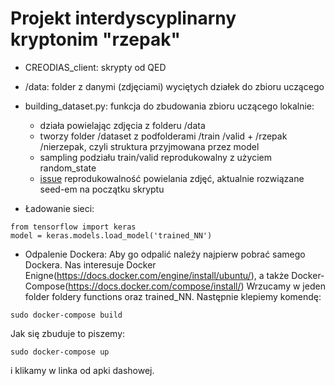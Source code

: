 # Projekt interdyscyplinarny kryptonim "rzepak"

- CREODIAS_client: skrypty od QED
- /data: folder z danymi (zdjęciami) wyciętych działek do zbioru uczącego
- building_dataset.py: funkcja do zbudowania zbioru uczącego lokalnie:
    
    - działa powielając zdjęcia z folderu /data
    - tworzy folder /dataset z podfolderami /train /valid + /rzepak /nierzepak, czyli struktura przyjmowana przez model
    - sampling podziału train/valid reprodukowalny z użyciem random_state
    - [issue](https://github.com/Winkielek/projekt_interdyscyplinarny_arimr/issues/3#issue-759278752) reprodukowalność powielania zdjęć, aktualnie rozwiązane seed-em na początku skryptu   
    
- Ładowanie sieci:
```
from tensorflow import keras
model = keras.models.load_model('trained_NN')
```
- Odpalenie Dockera:
Aby go odpalić należy najpierw pobrać samego Dockera. Nas interesuje Docker Enigne(https://docs.docker.com/engine/install/ubuntu/), 
a także Docker-Compose(https://docs.docker.com/compose/install/)
Wrzucamy w jeden folder foldery functions oraz trained_NN. Następnie klepiemy komendę:
```
sudo docker-compose build
```
Jak się zbuduje to piszemy:

```
sudo docker-compose up
```
i klikamy w linka od apki dashowej.
